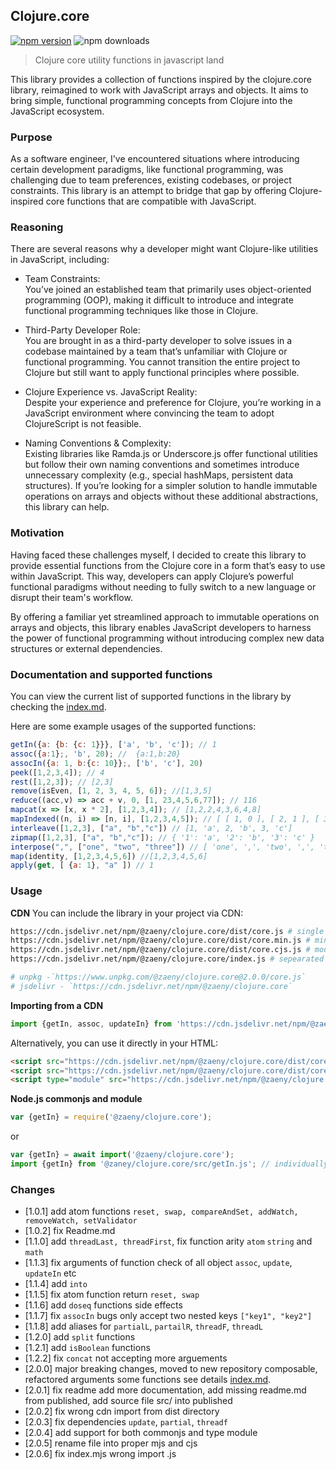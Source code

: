 ## Clojure.core

[![npm version](https://img.shields.io/npm/v/@zaeny/clojure.core.svg)](https://www.npmjs.com/package/@zaeny/clojure.core)
![npm downloads](https://img.shields.io/npm/dm/@zaeny/clojure.core.svg)  

> Clojure core utility functions in javascript land    

This library provides a collection of functions inspired by the clojure.core library, reimagined to work with JavaScript arrays and objects. It aims to bring simple, functional programming concepts from Clojure into the JavaScript ecosystem.

### Purpose  
As a software engineer, I've encountered situations where introducing certain development paradigms, like functional programming, was challenging due to team preferences, existing codebases, or project constraints. This library is an attempt to bridge that gap by offering Clojure-inspired core functions that are compatible with JavaScript.

### Reasoning  
There are several reasons why a developer might want Clojure-like utilities in JavaScript, including:

- Team Constraints:  
You’ve joined an established team that primarily uses object-oriented programming (OOP), making it difficult to introduce and integrate functional programming techniques like those in Clojure.

- Third-Party Developer Role:  
You are brought in as a third-party developer to solve issues in a codebase maintained by a team that’s unfamiliar with Clojure or functional programming. You cannot transition the entire project to Clojure but still want to apply functional principles where possible.

- Clojure Experience vs. JavaScript Reality:  
Despite your experience and preference for Clojure, you’re working in a JavaScript environment where convincing the team to adopt ClojureScript is not feasible.

- Naming Conventions & Complexity:  
Existing libraries like Ramda.js or Underscore.js offer functional utilities but follow their own naming conventions and sometimes introduce unnecessary complexity (e.g., special hashMaps, persistent data structures). If you’re looking for a simpler solution to handle immutable operations on arrays and objects without these additional abstractions, this library can help.

### Motivation  
Having faced these challenges myself, I decided to create this library to provide essential functions from the Clojure core in a form that’s easy to use within JavaScript. This way, developers can apply Clojure’s powerful functional paradigms without needing to fully switch to a new language or disrupt their team's workflow.

By offering a familiar yet streamlined approach to immutable operations on arrays and objects, this library enables JavaScript developers to harness the power of functional programming without introducing complex new data structures or external dependencies.

### Documentation and supported functions
You can view the current list of supported functions in the library by checking the [index.md](./index.md).

Here are some example usages of the supported functions:
```js
getIn({a: {b: {c: 1}}}, ['a', 'b', 'c']); // 1
assoc({a:1};, 'b', 20); //  {a:1,b:20}
assocIn({a: 1, b:{c: 10}};, ['b', 'c'], 20)
peek([1,2,3,4]); // 4
rest([1,2,3]); // [2,3]
remove(isEven, [1, 2, 3, 4, 5, 6]); //[1,3,5]
reduce((acc,v) => acc + v, 0, [1, 23,4,5,6,77]); // 116
mapcat(x => [x, x * 2], [1,2,3,4]); // [1,2,2,4,3,6,4,8]
mapIndexed((n, i) => [n, i], [1,2,3,4,5]); // [ [ 1, 0 ], [ 2, 1 ], [ 3, 2 ], [ 4, 3 ], [ 5, 4]]
interleave([1,2,3], ["a", "b","c"]) // [1, 'a', 2, 'b', 3, 'c']
zipmap([1,2,3], ["a", "b","c"]); // { '1': 'a', '2': 'b', '3': 'c' }
interpose(",", ["one", "two", "three"]) // [ 'one', ',', 'two', ',', 'three' ]
map(identity, [1,2,3,4,5,6]) //[1,2,3,4,5,6]
apply(get, [ {a: 1}, "a" ]) // 1
```

### Usage
**CDN**
You can include the library in your project via CDN:
```sh 
https://cdn.jsdelivr.net/npm/@zaeny/clojure.core/dist/core.js # single code base var
https://cdn.jsdelivr.net/npm/@zaeny/clojure.core/dist/core.min.js # minified version
https://cdn.jsdelivr.net/npm/@zaeny/clojure.core/dist/core.cjs.js # module.exports node.js
https://cdn.jsdelivr.net/npm/@zaeny/clojure.core/index.js # sepearated module

# unpkg -`https://www.unpkg.com/@zaeny/clojure.core@2.0.0/core.js`
# jsdelivr - `https://cdn.jsdelivr.net/npm/@zaeny/clojure.core`
```
**Importing from a CDN**
```js
import {getIn, assoc, updateIn} from 'https://cdn.jsdelivr.net/npm/@zaeny/clojure.core/+esm';
```
Alternatively, you can use it directly in your HTML:
```html
<script src="https://cdn.jsdelivr.net/npm/@zaeny/clojure.core/dist/core.js"></script>
<script src="https://cdn.jsdelivr.net/npm/@zaeny/clojure.core/dist/core.min.js"></script>
<script type="module" src="https://cdn.jsdelivr.net/npm/@zaeny/clojure.core/+esm"></script>  
```   
**Node.js commonjs and module** 
```js
var {getIn} = require('@zaeny/clojure.core');
```
or 
```js
var {getIn} = await import('@zaeny/clojure.core');
import {getIn} from '@zaney/clojure.core/src/getIn.js'; // individually
```

### Changes
 - [1.0.1] add atom functions `reset, swap, compareAndSet, addWatch, removeWatch, setValidator`
 - [1.0.2] fix Readme.md
 - [1.1.0] add `threadLast, threadFirst`, fix function arity `atom` `string` and `math`
 - [1.1.3] fix arguments of function check of all object `assoc`, `update`, `updateIn` etc
 - [1.1.4] add `into`
 - [1.1.5] fix atom function return  `reset, swap`
 - [1.1.6] add `doseq` functions side effects
 - [1.1.7] fix `assocIn` bugs only accept two nested keys `["key1", "key2"]`
 - [1.1.8] add aliases for `partialL`, `partailR`, `threadF`, `threadL`
 - [1.2.0] add `split` functions
 - [1.2.1] add `isBoolean` functions
 - [1.2.2] fix `concat` not accepting more arguements
 - [2.0.0] major breaking changes, moved to new repository composable, refactored arguments some functions see details [index.md](./index.md).
 - [2.0.1] fix readme add more documentation, add missing readme.md from published, add source file src/ into published
 - [2.0.2] fix wrong cdn import from dist directory
 - [2.0.3] fix dependencies `update`, `partial`, `threadf`
 - [2.0.4] add support for both commonjs and type module
 - [2.0.5] rename file into proper mjs and cjs 
 - [2.0.6] fix index.mjs wrong import .js

